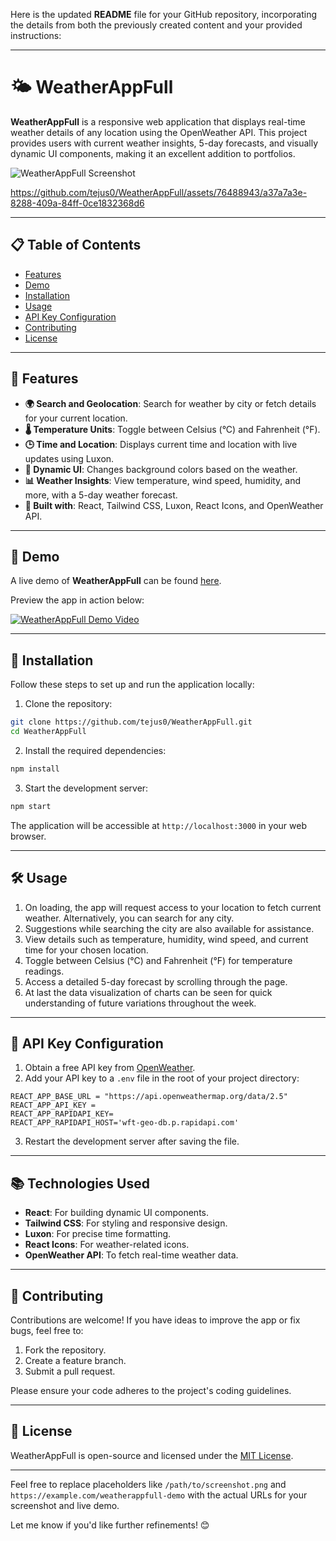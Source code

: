 Here is the updated **README** file for your GitHub repository, incorporating the details from both the previously created content and your provided instructions:

---

# 🌤 WeatherAppFull

**WeatherAppFull** is a responsive web application that displays real-time weather details of any location using the OpenWeather API. This project provides users with current weather insights, 5-day forecasts, and visually dynamic UI components, making it an excellent addition to portfolios.

![WeatherAppFull Screenshot](/path/to/screenshot.png)

https://github.com/tejus0/WeatherAppFull/assets/76488943/a37a7a3e-8288-409a-84ff-0ce1832368d6

---

## 📋 Table of Contents

- [Features](#features)
- [Demo](#demo)
- [Installation](#installation)
- [Usage](#usage)
- [API Key Configuration](#api-key-configuration)
- [Contributing](#contributing)
- [License](#license)

---

## 🌟 Features

- **🌍 Search and Geolocation**: Search for weather by city or fetch details for your current location.
- **🌡️ Temperature Units**: Toggle between Celsius (°C) and Fahrenheit (°F).
- **🕒 Time and Location**: Displays current time and location with live updates using Luxon.
- **🎨 Dynamic UI**: Changes background colors based on the weather. 
- **📊 Weather Insights**: View temperature, wind speed, humidity, and more, with a 5-day weather forecast.
- **🌟 Built with**: React, Tailwind CSS, Luxon, React Icons, and OpenWeather API.

---

## 🎥 Demo

A live demo of **WeatherAppFull** can be found [here](https://regal-belekoy-dcd2d0.netlify.app/).

Preview the app in action below:

[![WeatherAppFull Demo Video](https://github.com/tejus0/WeatherAppFull/assets/76488943/a37a7a3e-8288-409a-84ff-0ce1832368d6)](https://example.com/weatherappfull-demo)

---

## 🚀 Installation

Follow these steps to set up and run the application locally:

1. Clone the repository:

```bash
git clone https://github.com/tejus0/WeatherAppFull.git
cd WeatherAppFull
```

2. Install the required dependencies:

```bash
npm install
```

3. Start the development server:

```bash
npm start
```

The application will be accessible at `http://localhost:3000` in your web browser.

---

## 🛠️ Usage

1. On loading, the app will request access to your location to fetch current weather. Alternatively, you can search for any city.
2. Suggestions while searching the city are also available for assistance.
3. View details such as temperature, humidity, wind speed, and current time for your chosen location.
4. Toggle between Celsius (°C) and Fahrenheit (°F) for temperature readings.
5. Access a detailed 5-day forecast by scrolling through the page.
6. At last the data visualization of charts can be seen for quick understanding of future variations throughout the week.

---

## 🔑 API Key Configuration

1. Obtain a free API key from [OpenWeather](https://openweathermap.org/api).
2. Add your API key to a `.env` file in the root of your project directory:

```plaintext
REACT_APP_BASE_URL = "https://api.openweathermap.org/data/2.5"
REACT_APP_API_KEY = 
REACT_APP_RAPIDAPI_KEY=
REACT_APP_RAPIDAPI_HOST='wft-geo-db.p.rapidapi.com'
```

3. Restart the development server after saving the file.

---

## 📚 Technologies Used

- **React**: For building dynamic UI components.
- **Tailwind CSS**: For styling and responsive design.
- **Luxon**: For precise time formatting.
- **React Icons**: For weather-related icons.
- **OpenWeather API**: To fetch real-time weather data.

---

## 🤝 Contributing

Contributions are welcome! If you have ideas to improve the app or fix bugs, feel free to:

1. Fork the repository.
2. Create a feature branch.
3. Submit a pull request.

Please ensure your code adheres to the project's coding guidelines.

---

## 📜 License

WeatherAppFull is open-source and licensed under the [MIT License](https://opensource.org/licenses/MIT).

---

Feel free to replace placeholders like `/path/to/screenshot.png` and `https://example.com/weatherappfull-demo` with the actual URLs for your screenshot and live demo.

Let me know if you'd like further refinements! 😊
